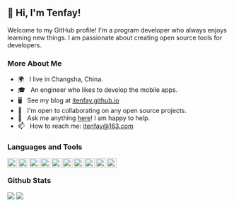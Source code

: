<!--**itenfay/itenfay** is a ✨ _special_ ✨ repository because its `README.md` (this file) appears on your GitHub profile.-->
## 👋 Hi, I'm Tenfay!

<!--## Introduction-->

Welcome to my GitHub profile! I'm a program developer who always enjoys learning new things. I am passionate about creating open source tools for developers.

<!-- 
Here are some ideas to get you started:

- 🔭 I’m currently working on ...
- 🌱 I’m currently learning ...
- 👯 I’m looking to collaborate on ...
- 🤔 I’m looking for help with ...
- 💬 Ask me about ...
- 📫 How to reach me: ...
- 😄 Pronouns: ...
- ⚡ Fun fact: ... -->

<!-- ## 🔭 Current Work-->
<!--- I'm currently looking for a job.-->
<!--- To improve the user experience of my company's products.-->
<!--- I'm currently working on Augmented Reality.-->

<!-- ## 🌱 Learning-->
<!--- I'm always learning new things, but lately I've been focusing on Augmented Reality.-->

<!-- ## 👯 Collaboration-->
<!--- I'm open to collaborating on any open source projects. -->

<!-- ## 💬 Ask me about-->
<!--- Objective-C or Swift development, etc.  -->
<!--- Augmented Reality with ARKit and RealityKit. -->
<!--- Other or open source software. -->

<!-- ## 📫 How to reach me-->
<!--- Jianshu: [腾飞Tenfay](https://www.jianshu.com/u/7fc76f1179cc)-->
<!--- Zhihu: [腾腾飞Tenfay](https://www.zhihu.com/people/c9ea1793a9a09c1af2b689c0676940b8)-->
<!--- Email: itenfay@163.com -->

<!-- Thank you for visiting my GitHub profile! -->

### More About Me

- 🌍 &nbsp; I live in Changsha, China.
- 🎓 &nbsp; An engineer who likes to develop the mobile apps.
- 🖥️ &nbsp; See my blog at [itenfay.github.io](https://itenfay.github.io/)
- 🤝 &nbsp; I'm open to collaborating on any open source projects.
- 💬 &nbsp; Ask me anything [here](https://www.jianshu.com/u/7fc76f1179cc)! I am happy to help.
- 📫 &nbsp; How to reach me: itenfay@163.com

### Languages and Tools

<div align="center">
  <img align="left" alt="" height ="22px"  src="https://img.shields.io/badge/Objective--C-323330?style=for-the-badge&logo=ios&logoColor=F7DF1E">
  <img align="left" alt="" height ="22px"  src="https://img.shields.io/badge/Swift-F24E1E?style=for-the-badge&logo=swift&logoColor=white">
  <img align="left" alt="" height ="22px"  src="https://img.shields.io/badge/iOS-000000?style=for-the-badge&logo=ios&logoColor=white">
  <img align="left" alt="" height ="22px"  src="https://img.shields.io/badge/Xcode-005C84?style=for-the-badge&logo=xcode&logoColor=61DAFB">
  <img align="left" alt="" height ="22px"  src="https://img.shields.io/badge/Dart-35495E?style=for-the-badge&logo=flutter&logoColor=4FC08D">
  <img align="left" alt="" height ="22px"  src="https://img.shields.io/badge/VSCode-005C84?style=for-the-badge&logo=visual-studio-code&logoColor=61DAFB">
  <img align="left" alt="" height ="22px"  src="https://img.shields.io/badge/Android-3DDC84?style=for-the-badge&logo=android&logoColor=white">
  <img align="left" alt="" height ="22px"  src="https://img.shields.io/badge/Android_Studio-339933?style=for-the-badge&logo=android-studio&logoColor=white">
  <img align="left" alt="" height ="22px"  src="https://img.shields.io/badge/Shell-FCC624?style=for-the-badge&logo=shell&logoColor=white">
  <img align="left" alt="" height ="22px"  src="https://img.shields.io/badge/Python-2CA5E0?style=for-the-badge&logo=python&logoColor=white">
</div>

<br>

### Github Stats

<picture>
<source 
  srcset="https://github-readme-stats.vercel.app/api?username=itenfay&show_icons=true&hide_title=true&theme=dark"
  media="(prefers-color-scheme: dark)"
/>
<source
  srcset="https://github-readme-stats.vercel.app/api?username=itenfay&show_icons=true&hide_title=true"
  media="(prefers-color-scheme: light), (prefers-color-scheme: no-preference)"
/>
<img src="https://github-readme-stats.vercel.app/api/top-langs?username=itenfay&show_icons=true" />
</picture>
<!-- ............................................ -->
<picture>
<source 
  srcset="https://github-readme-stats.vercel.app/api/top-langs?username=itenfay&show_icons=true&theme=dark&layout=compact"
  media="(prefers-color-scheme: dark)"
/>
<source
  srcset="https://github-readme-stats.vercel.app/api/top-langs?username=itenfay&show_icons=true&layout=compact"
  media="(prefers-color-scheme: light), (prefers-color-scheme: no-preference)"
/>
<img src="https://github-readme-stats.vercel.app/api/top-langs?username=itenfay&show_icons=true&layout=compact" />
</picture>

<!--<img align="right" src="https://github-readme-stats.vercel.app/api?username=itenfay&show_icons=true&icon_color=CE1D2D&text_color=718096&bg_color=00000000&hide_title=true&hide_border=true" />-->

